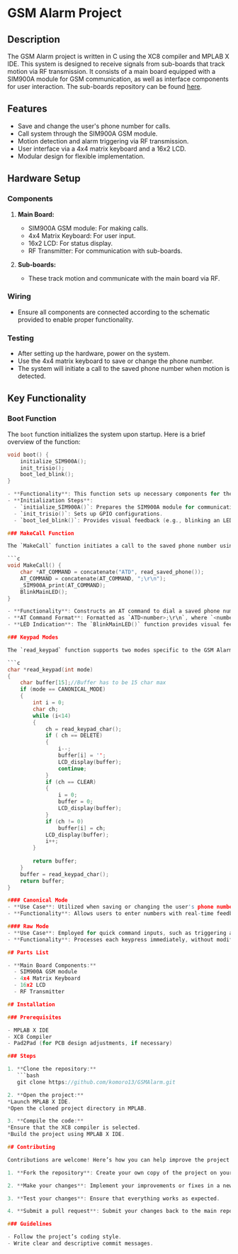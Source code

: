 # GSM Alarm Project

## Description

The GSM Alarm project is written in C using the XC8 compiler and MPLAB X IDE. This system is designed to receive signals from sub-boards that track motion via RF transmission. It consists of a main board equipped with a SIM900A module for GSM communication, as well as interface components for user interaction. The sub-boards repository can be found [here](https://github.com/komoro13/ProximitySensor).

## Features

- Save and change the user's phone number for calls.
- Call system through the SIM900A GSM module.
- Motion detection and alarm triggering via RF transmission.
- User interface via a 4x4 matrix keyboard and a 16x2 LCD.
- Modular design for flexible implementation.

## Hardware Setup

### Components

1. **Main Board:**
   - SIM900A GSM module: For making calls.
   - 4x4 Matrix Keyboard: For user input.
   - 16x2 LCD: For status display.
   - RF Transmitter: For communication with sub-boards.

2. **Sub-boards:**
   - These track motion and communicate with the main board via RF.

### Wiring

- Ensure all components are connected according to the schematic provided to enable proper functionality.

### Testing

- After setting up the hardware, power on the system.
- Use the 4x4 matrix keyboard to save or change the phone number.
- The system will initiate a call to the saved phone number when motion is detected.

## Key Functionality

### Boot Function

The `boot` function initializes the system upon startup. Here is a brief overview of the function:

```c
void boot() {
    initialize_SIM900A();
    init_trisio();
    boot_led_blink();
}

- **Functionality**: This function sets up necessary components for the project to operate.
- **Initialization Steps**:
  - `initialize_SIM900A()`: Prepares the SIM900A module for communication.
  - `init_trisio()`: Sets up GPIO configurations.
  - `boot_led_blink()`: Provides visual feedback (e.g., blinking an LED) to indicate system booting.

### MakeCall Function

The `MakeCall` function initiates a call to the saved phone number using the SIM900A GSM module:

```c
void MakeCall() {   
    char *AT_COMMAND = concatenate("ATD", read_saved_phone());
    AT_COMMAND = concatenate(AT_COMMAND, ";\r\n");
    _SIM900A_print(AT_COMMAND);
    BlinkMainLED();
}

- **Functionality**: Constructs an AT command to dial a saved phone number and sends it to the SIM900A module.
- **AT Command Format**: Formatted as `ATD<number>;\r\n`, where `<number>` is the saved phone number.
- **LED Indication**: The `BlinkMainLED()` function provides visual feedback when a call is being initiated.

### Keypad Modes

The `read_keypad` function supports two modes specific to the GSM Alarm project: **Canonical Mode** and **Raw Mode**.

```c
char *read_keypad(int mode)
{
    char buffer[15];//Buffer has to be 15 char max
    if (mode == CANONICAL_MODE)
    {
        int i = 0;
        char ch;
        while (i<14)
        {
            ch = read_keypad_char();
            if ( ch == DELETE)
            {
                i--;
                buffer[i] = ''; 
                LCD_display(buffer);
                continue;
            }
            if (ch == CLEAR)
            {
                i = 0;
                buffer = 0;
                LCD_display(buffer);
            }
            if (ch != 0)
                buffer[i] = ch;
            LCD_display(buffer);
            i++;
        }
        
        return buffer;
    }
    buffer = read_keypad_char();
    return buffer;
}

#### Canonical Mode
- **Use Case**: Utilized when saving or changing the user's phone number.
- **Functionality**: Allows users to enter numbers with real-time feedback on the LCD. Users can delete mistakes or clear input, ensuring accurate phone numbers are stored for calling.

#### Raw Mode
- **Use Case**: Employed for quick command inputs, such as triggering alarms or responses that do not require editing.
- **Functionality**: Processes each keypress immediately, without modifications. Useful for situations where speed is essential and feedback is less critical.

## Parts List

- **Main Board Components:**
  - SIM900A GSM module
  - 4x4 Matrix Keyboard
  - 16x2 LCD
  - RF Transmitter

## Installation

### Prerequisites

- MPLAB X IDE
- XC8 Compiler
- Pad2Pad (for PCB design adjustments, if necessary)

### Steps

1. **Clone the repository:**
   ```bash
   git clone https://github.com/komoro13/GSMAlarm.git

2. **Open the project:**
*Launch MPLAB X IDE.
*Open the cloned project directory in MPLAB.

3. **Compile the code:**
*Ensure that the XC8 compiler is selected.
*Build the project using MPLAB X IDE.

## Contributing

Contributions are welcome! Here’s how you can help improve the project:

1. **Fork the repository**: Create your own copy of the project on your GitHub account.

2. **Make your changes**: Implement your improvements or fixes in a new branch.

3. **Test your changes**: Ensure that everything works as expected.

4. **Submit a pull request**: Submit your changes back to the main repository with a description of what you have done.

### Guidelines

- Follow the project’s coding style.
- Write clear and descriptive commit messages.
